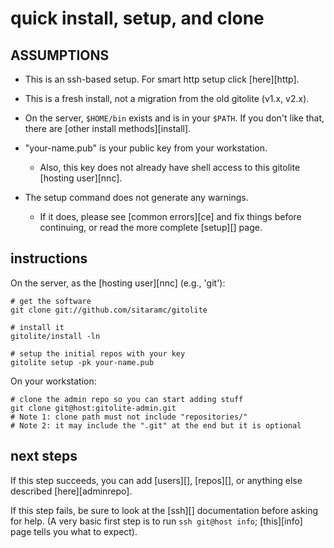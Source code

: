 # quick install, setup, and clone

## ASSUMPTIONS

  * This is an ssh-based setup.  For smart http setup click [here][http].

  * This is a fresh install, not a migration from the old gitolite (v1.x,
    v2.x).

  * On the server, `$HOME/bin` exists and is in your `$PATH`.  If you don't
    like that, there are [other install methods][install].

  * "your-name.pub" is your public key from your workstation.
      * Also, this key does not already have shell access to this gitolite
        [hosting user][nnc].

  * The setup command does not generate any warnings.
      * If it does, please see [common errors][ce] and fix things before
        continuing, or read the more complete [setup][] page.

## instructions

On the server, as the [hosting user][nnc] (e.g., 'git'):

    # get the software
    git clone git://github.com/sitaramc/gitolite

    # install it
    gitolite/install -ln

    # setup the initial repos with your key
    gitolite setup -pk your-name.pub

On your workstation:

    # clone the admin repo so you can start adding stuff
    git clone git@host:gitolite-admin.git
    # Note 1: clone path must not include "repositories/"
    # Note 2: it may include the ".git" at the end but it is optional

## next steps

If this step succeeds, you can add [users][], [repos][], or anything else
described [here][adminrepo].

If this step fails, be sure to look at the [ssh][] documentation before asking
for help.  (A very basic first step is to run `ssh git@host info`;
[this][info] page tells you what to expect).
